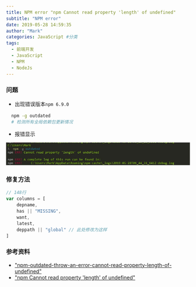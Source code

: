```yaml
---
title: NPM error "npm Cannot read property 'length' of undefined"
subtitle: "NPM error"
date: 2019-05-28 14:59:35
author: "Mark"
categories: JavaScript #分类
tags:
  - 前端开发
  - JavaScript
  - NPM
  - NodeJs
---
```


### 问题

- 出现错误版本`npm 6.9.0`

```bash
  npm -g outdated
  # 检测所有全局依赖包更新情况
```
<!-- more -->
- 报错显示

![image](/assets/img/2019/05/1.jpg)

### 修复方法

```javascript
// 148行
var columns = [
	depname,
	has || "MISSING",
	want,
	latest,
	deppath || "global" // 此处修改为这样
]
```

### 参考资料

- ["npm-outdated-throw-an-error-cannot-read-property-length-of-undefined"](https://npm.community/t/npm-outdated-throw-an-error-cannot-read-property-length-of-undefined/5929)
- ["npm Cannot read property 'length' of undefined"](https://github.com/npm/cli/commit/d07547154eb8a88aa4fde8a37e128e1e3272adc1#diff-3d20499d58f14c6f1edfe93d8ba8a8a2)
